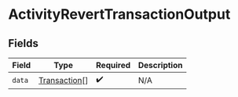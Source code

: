 # ActivityRevertTransactionOutput


## Fields

| Field                                               | Type                                                | Required                                            | Description                                         |
| --------------------------------------------------- | --------------------------------------------------- | --------------------------------------------------- | --------------------------------------------------- |
| `data`                                              | [Transaction](../../models/shared/transaction.md)[] | :heavy_check_mark:                                  | N/A                                                 |